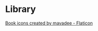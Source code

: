 # Library
<!-->
<a href="https://www.flaticon.com/free-icons/book" title="book icons">Book icons created by mavadee - Flaticon</a>